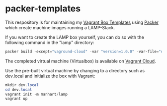# packer-templates

This respository is for maintaining my [Vagrant Box Templates](https://github.com/manhart/packer-templates) using [Packer](https://packer.io) which create machine images running a LAMP-Stack.

If you want to create the LAMP box yourself, you can do so with the following command in the "lamp" directory:

```PowerShell
packer build -except="vaground-cloud" -var "version=1.0.0" -var-file="debian-11.6-amd64.json" .\lamp.json
```


The completed virtual machine (Virtualbox) is available on [Vagrant Cloud](https://app.vagrantup.com/manhart/boxes/lamp). 

Use the pre-built virtual machine by changing to a directory such as dev.local and initialize the box with Vagrant:

```PowerShell
mkdir dev.local
cd dev.local
vagrant init -m manhart/lamp
vagrant up
```
